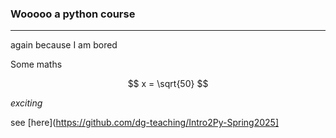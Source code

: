 ### Wooooo a python course

---

again because I am bored

Some maths

$$
x = \sqrt{50}
$$

_exciting_

see [here](https://github.com/dg-teaching/Intro2Py-Spring2025]
